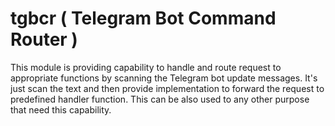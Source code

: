 # tgbcr ( Telegram Bot Command Router )

This module is providing capability to handle and route request to appropriate functions by scanning the Telegram bot update messages. It's just scan the text and then provide implementation to forward the request to predefined handler function. This can be also used to any other purpose that need this capability.
